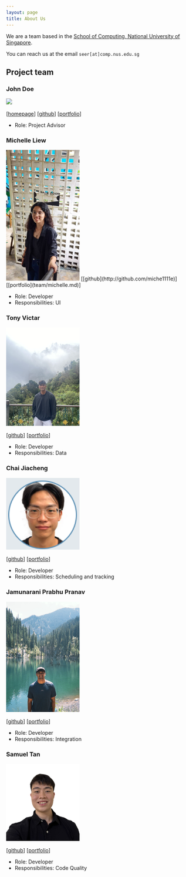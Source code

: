 ```yaml
---
layout: page
title: About Us
---
```

We are a team based in the [School of Computing, National University of Singapore](https://www.comp.nus.edu.sg).

You can reach us at the email `seer[at]comp.nus.edu.sg`

## Project team

### John Doe

<img src="images/johndoe.png" width="200px">

[[homepage](http://www.comp.nus.edu.sg/~damithch)]
[[github](https://github.com/johndoe)]
[[portfolio](team/johndoe.md)]

* Role: Project Advisor

### Michelle Liew

<img src="images/michelle.png" width="200px">
[[github](http://github.com/miche1111e)]
[[portfolio](team/michelle.md)]

* Role: Developer
* Responsibilities: UI

### Tony Victar

<img src="images/tonyvict.png" width="200px">

[[github](http://github.com/tonyvict)] [[portfolio](team/tonyvict.md)]

* Role: Developer
* Responsibilities: Data

### Chai Jiacheng 

<img src="images/cjaycee.png" width="200px">

[[github](http://github.com/cjaycee)]
[[portfolio](team/johndoe.md)]

* Role: Developer
* Responsibilities: Scheduling and tracking

### Jamunarani Prabhu Pranav

<img src="images/pranav3142.png" width="200px">

[[github](http://github.com/pranav3142)]
[[portfolio](team/johndoe.md)]

* Role: Developer
* Responsibilities: Integration

### Samuel Tan

<img src="images/samueltann.png" width="200px">

[[github](https://github.com/samueltann)]
[[portfolio](team/johndoe.md)]

* Role: Developer
* Responsibilities: Code Quality
